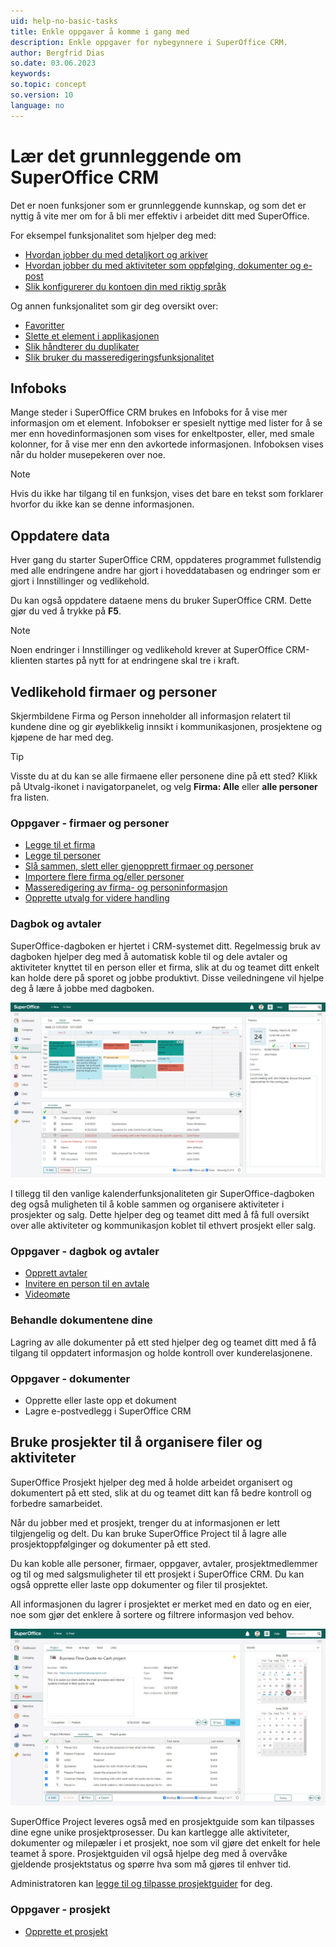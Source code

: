 ```yaml
---
uid: help-no-basic-tasks
title: Enkle oppgaver å komme i gang med
description: Enkle oppgaver for nybegynnere i SuperOffice CRM.
author: Bergfrid Dias
so.date: 03.06.2023
keywords:
so.topic: concept
so.version: 10
language: no
---
```


# Lær det grunnleggende om SuperOffice CRM

Det er noen funksjoner som er grunnleggende kunnskap, og som det er nyttig å vite mer om for å bli mer effektiv i arbeidet ditt med SuperOffice.

For eksempel funksjonalitet som hjelper deg med:

* [Hvordan jobber du med detaljkort og arkiver][18]
* [Hvordan jobber du med aktiviteter som oppfølging, dokumenter og e-post][12]
* [Slik konfigurerer du kontoen din med riktig språk][13]

Og annen funksjonalitet som gir deg oversikt over:

* [Favoritter][14]
* [Slette et element i applikasjonen][15]
* [Slik håndterer du duplikater][16]
* [Slik bruker du masseredigeringsfunksjonalitet][17]

## Infoboks

Mange steder i SuperOffice CRM brukes en Infoboks for å vise mer informasjon om et element. Infobokser er spesielt nyttige med lister for å se mer enn hovedinformasjonen som vises for enkeltposter, eller, med smale kolonner, for å vise mer enn den avkortede informasjonen. Infoboksen vises når du holder musepekeren over noe.

> [!NOTE]
> Hvis du ikke har tilgang til en funksjon, vises det bare en tekst som forklarer hvorfor du ikke kan se denne informasjonen.

## Oppdatere data

Hver gang du starter SuperOffice CRM, oppdateres programmet fullstendig med alle endringene andre har gjort i hoveddatabasen og endringer som er gjort i Innstillinger og vedlikehold.

Du kan også oppdatere dataene mens du bruker SuperOffice CRM. Dette gjør du ved å trykke på **F5**.

> [!NOTE]
> Noen endringer i Innstillinger og vedlikehold krever at SuperOffice CRM-klienten startes på nytt for at endringene skal tre i kraft.

## Vedlikehold firmaer og personer

Skjermbildene Firma og Person inneholder all informasjon relatert til kundene dine og gir øyeblikkelig innsikt i kommunikasjonen, prosjektene og kjøpene de har med deg.

> [!TIP]
> Visste du at du kan se alle firmaene eller personene dine på ett sted? Klikk på Utvalg-ikonet i navigatorpanelet, og velg **Firma: Alle** eller **alle personer** fra listen.

### Oppgaver - firmaer og personer

* [Legge til et firma][2]
* [Legge til personer][3]
* [Slå sammen, slett eller gjenopprett firmaer og personer][4]
* [Importere flere firma og/eller personer][1]
* [Masseredigering av firma- og personinformasjon][5]
* [Opprette utvalg for videre handling][6]

### Dagbok og avtaler

SuperOffice-dagboken er hjertet i CRM-systemet ditt. Regelmessig bruk av dagboken hjelper deg med å automatisk koble til og dele avtaler og aktiviteter knyttet til en person eller et firma, slik at du og teamet ditt enkelt kan holde dere på sporet og jobbe produktivt. Disse veiledningene vil hjelpe deg å lære å jobbe med dagboken.

![Hold oversikt over alle dine avtaler og oppgaver ved å registrere dem i dagboken din -screenshot][img1]

I tillegg til den vanlige kalenderfunksjonaliteten gir SuperOffice-dagboken deg også muligheten til å koble sammen og organisere aktiviteter i prosjekter og salg. Dette hjelper deg og teamet ditt med å få full oversikt over alle aktiviteter og kommunikasjon koblet til ethvert prosjekt eller salg.

### Oppgaver - dagbok og avtaler

* [Opprett avtaler][8]
* [Invitere en person til en avtale][10]
* [Videomøte][11]

### Behandle dokumentene dine

Lagring av alle dokumenter på ett sted hjelper deg og teamet ditt med å få tilgang til oppdatert informasjon og holde kontroll over kunderelasjonene.

### Oppgaver - dokumenter

* Opprette eller laste opp et dokument
* Lagre e-postvedlegg i SuperOffice CRM

## Bruke prosjekter til å organisere filer og aktiviteter

SuperOffice Prosjekt hjelper deg med å holde arbeidet organisert og dokumentert på ett sted, slik at du og teamet ditt kan få bedre kontroll og forbedre samarbeidet.

Når du jobber med et prosjekt, trenger du at informasjonen er lett tilgjengelig og delt. Du kan bruke SuperOffice Project til å lagre alle prosjektoppfølginger og dokumenter på ett sted.

Du kan koble alle personer, firmaer, oppgaver, avtaler, prosjektmedlemmer og til og med salgsmuligheter til ett prosjekt i SuperOffice CRM. Du kan også opprette eller laste opp dokumenter og filer til prosjektet.

All informasjonen du lagrer i prosjektet er merket med en dato og en eier, noe som gjør det enklere å sortere og filtrere informasjon ved behov.

![En prosjektguide vil hjelpe teamet med å ha en konstant oversikt over prosjektets status -screenshot][img2]

SuperOffice Project leveres også med en prosjektguide som kan tilpasses dine egne unike prosjektprosesser. Du kan kartlegge alle aktiviteter, dokumenter og milepæler i et prosjekt, noe som vil gjøre det enkelt for hele teamet å spore. Prosjektguiden vil også hjelpe deg med å overvåke gjeldende prosjektstatus og spørre hva som må gjøres til enhver tid.

Administratoren kan [legge til og tilpasse prosjektguider][1] for deg.

### Oppgaver - prosjekt

* [Opprette et prosjekt][7]

<!-- Referenced links -->
[1]: ../../project/learn/project-guide/create.md
[2]: ../../company/learn/create.md
[3]: ../../contact/learn/create.md
[5]: ../../search-options/selection/learn/howto/bulk-update.md
[6]: ../../search-options/selection/learn/howto/index.md
[4]: deleting-elements.md
[7]: ../../project/learn/create.md
[8]: ../../diary/learn/create-appointment.md
[10]: ../../diary/learn/invitation/add-participant.md
[11]: ../../../en/video-meeting/index.md
[12]: activity.md
[13]: ../../globalization-and-localization/learn/change-language.md
[14]: fav.md
[15]: deleting-elements.md
[16]: duplicates.md
[17]: bulk-update.md
[18]: ../section-tabs/index.md

<!-- Referenced images -->
[img1]: ../../../media/loc/en/learn/diary.png
[img2]: ../../../media/loc/en/learn/projects.png

